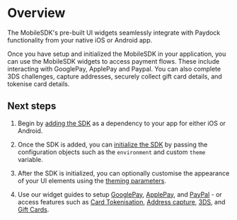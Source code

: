 # Overview

The MobileSDK's pre-built UI widgets seamlessly integrate with Paydock functionality from your native iOS or Android app.

Once you have setup and initialized the MobileSDK in your application, you can use the MobileSDK widgets to access payment flows. These include interacting with GooglePay, ApplePay and Paypal. You can also complete 3DS challenges, capture addresses, securely collect gift card details, and tokenise card details.

## Next steps

1. Begin by [adding the SDK](/setup/installation.md) as a dependency to your app for either iOS or Android.

2. Once the SDK is added, you can [initialize the SDK](/setup/initialise) by passing the configuration objects such as the `environment` and custom `theme` variable. 

3. After the SDK is initialized, you can optionally customise the appearance of your UI elements using the [theming parameters](/setup/theming.md).

4. Use our widget guides to setup [GooglePay](/widgets/googlepay.mdoc), [ApplePay](/widgets/applepay.mdoc), and [PayPal](/widgets/paypal) - or access features such as [Card Tokenisation](/widgets/card.mdoc), [Address capture](/widgets/address.mdoc), [3DS](/widgets/threeds.mdoc), and [Gift Cards](/widgets/threeds.mdoc). 